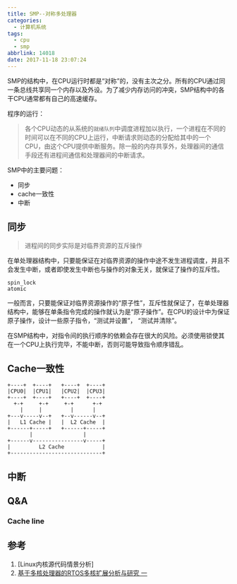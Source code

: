 ```yaml
---
title: SMP--对称多处理器
categories:
  - 计算机系统
tags:
  - cpu
  - smp
abbrlink: 14018
date: 2017-11-18 23:07:24
---
```



SMP的结构中，在CPU运行时都是“对称”的，没有主次之分。所有的CPU通过同一条总线共享同一个内存以及外设。为了减少内存访问的冲突，SMP结构中的各干CPU通常都有自己的高速缓存。

程序的运行：
>各个CPU动态的从系统的`就绪队列`中调度进程加以执行，一个进程在不同的时间可以在不同的CPU上运行，中断请求则动态的分配给其中的一个CPU，由这个CPU提供中断服务。除一般的内存共享外，处理器间的通信手段还有进程间通信和处理器间的中断请求。

SMP中的主要问题：

* 同步
* cache一致性
* 中断

<!--more-->

## 同步

> 进程间的同步实际是对临界资源的互斥操作

在单处理器结构中，只要能保证在对临界资源的操作中途不发生进程调度，并且不会发生中断，或者即使发生中断也与操作的对象无关，就保证了操作的互斥性。
```
spin_lock
atomic
```
一般而言，只要能保证对临界资源操作的“原子性”，互斥性就保证了，在单处理器结构中，能够在单条指令完成的操作就认为是“原子操作”。在CPU的设计中为保证原子操作，设计一些原子指令，“测试并设置”， “测试并清除”。

在SMP结构中，对指令间的执行顺序的依赖会存在很大的风险。必须使用锁使其在一个CPU上执行完毕，不能中断，否则可能导致指令顺序错乱。



## Cache一致性

```
+----+  +----+   +----+  +----+
|CPU0|  |CPU1|   |CPU2|  |CPU3|
+----+  +----+   +----+  +----+
  +-+     +-+     +-+      +-+
    |     |         |      |
+---v-----v--+   +--v------v--+
|   L1 Cache |   |  L2 Cache  |
+------+-----+   +------+-----+
       |                |
+------v----------------v-----+
|         L2 Cache            |
+-----------------------------+
```

## 中断

## Q&A

### Cache line


## 参考

1. [Linux内核源代码情景分析]
2. [基于多核处理器的RTOS多核扩展分析与研究 一](http://blog.sina.com.cn/s/blog_70dd16910101axyw.html)
